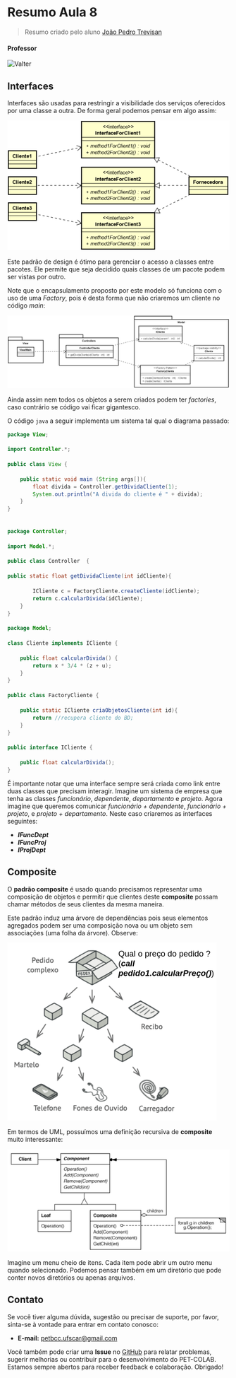 # Resumo Aula 8
> Resumo criado pelo aluno [João Pedro Trevisan](https://www.linkedin.com/in/joao-pedro-trevisan)

#### Professor
![Valter](https://img.shields.io/badge/Valter_Vieira_Camargo-%2300599C.svg?style=for-the-badge&logo=GoogleScholar&logoColor=white)


## Interfaces
Interfaces são usadas para restringir a visibilidade dos serviços oferecidos por uma classe a outra. De forma geral podemos pensar em algo assim: 

![POOA_aula08_img01.png](https://raw.githubusercontent.com/petbccufscar/.github/main/pet-colab/POOA/POOA_aula08_img01.png)

Este padrão de design é ótimo para gerenciar o acesso a classes entre pacotes. Ele permite que seja decidido quais classes de um pacote podem ser vistas por outro.

Note que o encapsulamento proposto por este modelo só funciona com o uso de uma *Factory*, pois é desta forma que não criaremos um cliente no código *main*:

![POOA_aula08_img02.png](https://raw.githubusercontent.com/petbccufscar/.github/main/pet-colab/POOA/POOA_aula08_img02.png)


Ainda assim nem todos os objetos a serem criados podem ter *factories*, caso contrário se código vai ficar gigantesco.

O código ```java``` a seguir implementa um sistema tal qual o diagrama passado:

``` java
package View;

import Controller.*;

public class View {
	
	public static void main (String args[]){
		float divida = Controller.getDividaCliente(1);
		System.out.println("A divida do cliente é " + divida);
	}
}


package Controller;

import Model.*;

public class Controller  {

public static float getDividaCliente(int idCliente){
		
		ICliente c = FactoryCliente.createCliente(idCliente); 
		return c.calcularDivida(idCliente);
	}
}

package Model;

class Cliente implements ICliente {
		
	public float calcularDivida() {
		return x * 3/4 * (z + u);  
	}
}

public class FactoryCliente {
	
	public static ICliente criaObjetosCliente(int id){
		return //recupera cliente do BD;
	}
}

public interface ICliente {
	
	public float calcularDivida();
}
```

É importante notar que uma interface sempre será criada como link entre duas classes que precisam interagir. Imagine um sistema de empresa que tenha as classes *funcionário*, *dependente*, *departamento* e *projeto*. Agora imagine que queremos comunicar *funcionário + dependente*, *funcionário + projeto*, e *projeto + departamento*. Neste caso criaremos as interfaces seguintes:
+ ***IFuncDept***
+ ***IFuncProj***
+ ***IProjDept***

## Composite
O **padrão composite** é usado quando precisamos representar uma composição de objetos e permitir que clientes deste **composite** possam chamar métodos de seus clientes da mesma maneira.

Este padrão induz uma árvore de dependências pois seus elementos agregados podem ser uma composição nova ou um objeto sem associações (uma folha da árvore). Observe:

![POOA_aula08_img03.png](https://raw.githubusercontent.com/petbccufscar/.github/main/pet-colab/POOA/POOA_aula08_img03.png)


Em termos de UML, possuímos uma definição recursiva de **composite** muito interessante:

![POOA_aula08_img04.png](https://raw.githubusercontent.com/petbccufscar/.github/main/pet-colab/POOA/POOA_aula08_img04.png)


Imagine um menu cheio de itens. Cada item pode abrir um outro menu quando selecionado.  Podemos pensar também em um diretório que pode conter novos diretórios ou apenas arquivos.

## Contato

Se você tiver alguma dúvida, sugestão ou precisar de suporte, por favor, sinta-se à vontade para entrar em contato conosco:

- **E-mail:** petbcc.ufscar@gmail.com

Você também pode criar uma **Issue** no [GitHub](https://github.com/petbccufscar/pet-colab/issues) para relatar problemas, sugerir melhorias ou contribuir para o desenvolvimento do PET-COLAB. Estamos sempre abertos para receber feedback e colaboração. Obrigado!
